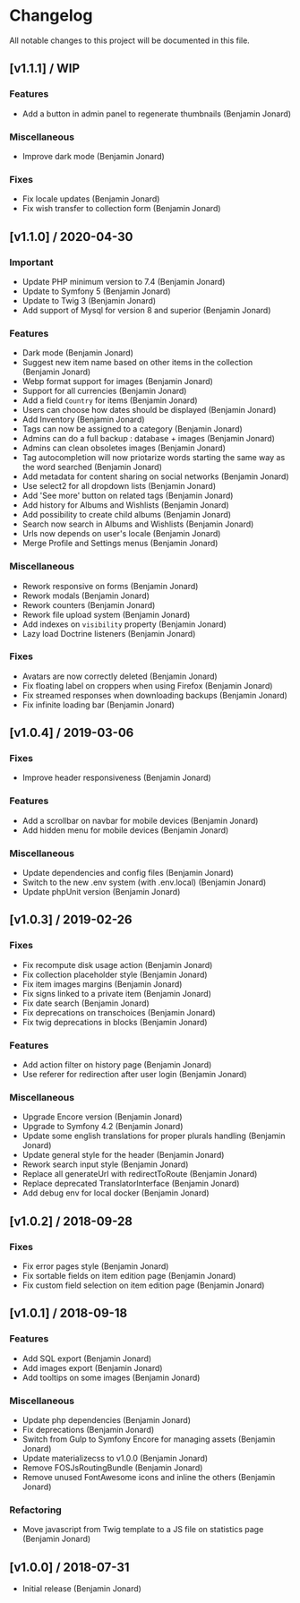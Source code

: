 # Changelog
All notable changes to this project will be documented in this file.

## [v1.1.1] / WIP
### Features
- Add a button in admin panel to regenerate thumbnails (Benjamin Jonard)

### Miscellaneous
- Improve dark mode (Benjamin Jonard)

### Fixes
- Fix locale updates (Benjamin Jonard)
- Fix wish transfer to collection form (Benjamin Jonard)

## [v1.1.0] / 2020-04-30
### Important
- Update PHP minimum version to 7.4 (Benjamin Jonard)
- Update to Symfony 5 (Benjamin Jonard)
- Update to Twig 3 (Benjamin Jonard)
- Add support of Mysql for version 8 and superior (Benjamin Jonard)

### Features
- Dark mode (Benjamin Jonard)
- Suggest new item name based on other items in the collection (Benjamin Jonard)
- Webp format support for images (Benjamin Jonard)
- Support for all currencies (Benjamin Jonard)
- Add a field `Country` for items (Benjamin Jonard)
- Users can choose how dates should be displayed (Benjamin Jonard)
- Add Inventory (Benjamin Jonard)
- Tags can now be assigned to a category (Benjamin Jonard)
- Admins can do a full backup : database + images (Benjamin Jonard)
- Admins can clean obsoletes images (Benjamin Jonard)
- Tag autocompletion will now priotarize words starting the same way as the word searched (Benjamin Jonard)
- Add metadata for content sharing on social networks (Benjamin Jonard)
- Use select2 for all dropdown lists (Benjamin Jonard)
- Add 'See more' button on related tags (Benjamin Jonard)
- Add history for Albums and Wishlists (Benjamin Jonard)
- Add possibility to create child albums (Benjamin Jonard)
- Search now search in Albums and Wishlists (Benjamin Jonard)
- Urls now depends on user's locale (Benjamin Jonard)
- Merge Profile and Settings menus (Benjamin Jonard)

### Miscellaneous
- Rework responsive on forms (Benjamin Jonard)
- Rework modals (Benjamin Jonard)
- Rework counters (Benjamin Jonard)
- Rework file upload system (Benjamin Jonard)
- Add indexes on `visibility` property (Benjamin Jonard)
- Lazy load Doctrine listeners (Benjamin Jonard)

### Fixes
- Avatars are now correctly deleted (Benjamin Jonard)
- Fix floating label on croppers when using Firefox (Benjamin Jonard)
- Fix streamed responses when downloading backups (Benjamin Jonard)
- Fix infinite loading bar (Benjamin Jonard)

## [v1.0.4] / 2019-03-06
### Fixes
 - Improve header responsiveness (Benjamin Jonard)
 
### Features
 - Add a scrollbar on navbar for mobile devices (Benjamin Jonard)
 - Add hidden menu for mobile devices (Benjamin Jonard)
 
### Miscellaneous
- Update dependencies and config files (Benjamin Jonard)
- Switch to the new .env system (with .env.local) (Benjamin Jonard)
- Update phpUnit version (Benjamin Jonard)

## [v1.0.3] / 2019-02-26
### Fixes
- Fix recompute disk usage action (Benjamin Jonard)
- Fix collection placeholder style (Benjamin Jonard)
- Fix item images margins (Benjamin Jonard)
- Fix signs linked to a private item (Benjamin Jonard)
- Fix date search (Benjamin Jonard)
- Fix deprecations on transchoices (Benjamin Jonard)
- Fix twig deprecations in blocks (Benjamin Jonard)

### Features
- Add action filter on history page (Benjamin Jonard)
- Use referer for redirection after user login (Benjamin Jonard)

### Miscellaneous
- Upgrade Encore version (Benjamin Jonard)
- Upgrade to Symfony 4.2 (Benjamin Jonard)
- Update some english translations for proper plurals handling (Benjamin Jonard)
- Update general style for the header (Benjamin Jonard)
- Rework search input style (Benjamin Jonard)
- Replace all generateUrl with redirectToRoute (Benjamin Jonard)
- Replace deprecated TranslatorInterface (Benjamin Jonard)
- Add debug env for local docker (Benjamin Jonard)

 
## [v1.0.2] / 2018-09-28
### Fixes
- Fix error pages style (Benjamin Jonard)
- Fix sortable fields on item edition page (Benjamin Jonard)
- Fix custom field selection on item edition page (Benjamin Jonard)

## [v1.0.1] / 2018-09-18
### Features
- Add SQL export (Benjamin Jonard)
- Add images export (Benjamin Jonard)
- Add tooltips on some images (Benjamin Jonard)

### Miscellaneous
- Update php dependencies (Benjamin Jonard)
- Fix deprecations (Benjamin Jonard)
- Switch from Gulp to Symfony Encore for managing assets (Benjamin Jonard)
- Update materializecss to v1.0.0 (Benjamin Jonard)
- Remove FOSJsRoutingBundle (Benjamin Jonard)
- Remove unused FontAwesome icons and inline the others (Benjamin Jonard)

### Refactoring
- Move javascript from Twig template to a JS file on statistics page (Benjamin Jonard)

## [v1.0.0] / 2018-07-31
- Initial release (Benjamin Jonard)
